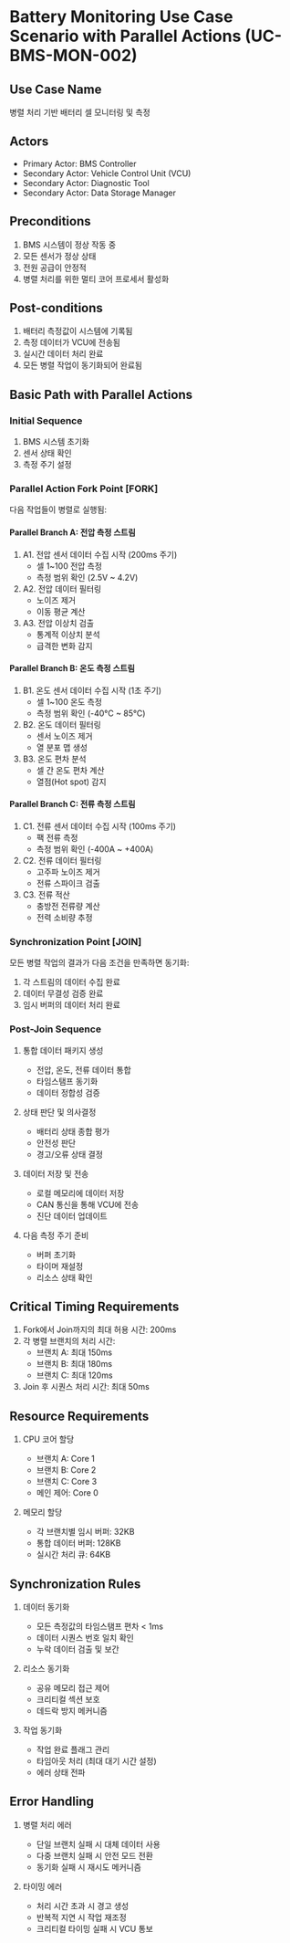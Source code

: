 # Battery Monitoring Use Case Scenario with Parallel Actions (UC-BMS-MON-002)

## Use Case Name
병렬 처리 기반 배터리 셀 모니터링 및 측정

## Actors
- Primary Actor: BMS Controller
- Secondary Actor: Vehicle Control Unit (VCU)
- Secondary Actor: Diagnostic Tool
- Secondary Actor: Data Storage Manager

## Preconditions
1. BMS 시스템이 정상 작동 중
2. 모든 센서가 정상 상태
3. 전원 공급이 안정적
4. 병렬 처리를 위한 멀티 코어 프로세서 활성화

## Post-conditions
1. 배터리 측정값이 시스템에 기록됨
2. 측정 데이터가 VCU에 전송됨
3. 실시간 데이터 처리 완료
4. 모든 병렬 작업이 동기화되어 완료됨

## Basic Path with Parallel Actions

### Initial Sequence
1. BMS 시스템 초기화
2. 센서 상태 확인
3. 측정 주기 설정

### Parallel Action Fork Point [FORK]
다음 작업들이 병렬로 실행됨:

#### Parallel Branch A: 전압 측정 스트림
1. A1. 전압 센서 데이터 수집 시작 (200ms 주기)
   - 셀 1~100 전압 측정
   - 측정 범위 확인 (2.5V ~ 4.2V)
2. A2. 전압 데이터 필터링
   - 노이즈 제거
   - 이동 평균 계산
3. A3. 전압 이상치 검출
   - 통계적 이상치 분석
   - 급격한 변화 감지

#### Parallel Branch B: 온도 측정 스트림
1. B1. 온도 센서 데이터 수집 시작 (1초 주기)
   - 셀 1~100 온도 측정
   - 측정 범위 확인 (-40°C ~ 85°C)
2. B2. 온도 데이터 필터링
   - 센서 노이즈 제거
   - 열 분포 맵 생성
3. B3. 온도 편차 분석
   - 셀 간 온도 편차 계산
   - 열점(Hot spot) 감지

#### Parallel Branch C: 전류 측정 스트림
1. C1. 전류 센서 데이터 수집 시작 (100ms 주기)
   - 팩 전류 측정
   - 측정 범위 확인 (-400A ~ +400A)
2. C2. 전류 데이터 필터링
   - 고주파 노이즈 제거
   - 전류 스파이크 검출
3. C3. 전류 적산
   - 충방전 전류량 계산
   - 전력 소비량 추정

### Synchronization Point [JOIN]
모든 병렬 작업의 결과가 다음 조건을 만족하면 동기화:
1. 각 스트림의 데이터 수집 완료
2. 데이터 무결성 검증 완료
3. 임시 버퍼의 데이터 처리 완료

### Post-Join Sequence
1. 통합 데이터 패키지 생성
   - 전압, 온도, 전류 데이터 통합
   - 타임스탬프 동기화
   - 데이터 정합성 검증

2. 상태 판단 및 의사결정
   - 배터리 상태 종합 평가
   - 안전성 판단
   - 경고/오류 상태 결정

3. 데이터 저장 및 전송
   - 로컬 메모리에 데이터 저장
   - CAN 통신을 통해 VCU에 전송
   - 진단 데이터 업데이트

4. 다음 측정 주기 준비
   - 버퍼 초기화
   - 타이머 재설정
   - 리소스 상태 확인

## Critical Timing Requirements
1. Fork에서 Join까지의 최대 허용 시간: 200ms
2. 각 병렬 브랜치의 처리 시간:
   - 브랜치 A: 최대 150ms
   - 브랜치 B: 최대 180ms
   - 브랜치 C: 최대 120ms
3. Join 후 시퀀스 처리 시간: 최대 50ms

## Resource Requirements
1. CPU 코어 할당
   - 브랜치 A: Core 1
   - 브랜치 B: Core 2
   - 브랜치 C: Core 3
   - 메인 제어: Core 0

2. 메모리 할당
   - 각 브랜치별 임시 버퍼: 32KB
   - 통합 데이터 버퍼: 128KB
   - 실시간 처리 큐: 64KB

## Synchronization Rules
1. 데이터 동기화
   - 모든 측정값의 타임스탬프 편차 < 1ms
   - 데이터 시퀀스 번호 일치 확인
   - 누락 데이터 검출 및 보간

2. 리소스 동기화
   - 공유 메모리 접근 제어
   - 크리티컬 섹션 보호
   - 데드락 방지 메커니즘

3. 작업 동기화
   - 작업 완료 플래그 관리
   - 타임아웃 처리 (최대 대기 시간 설정)
   - 에러 상태 전파

## Error Handling
1. 병렬 처리 에러
   - 단일 브랜치 실패 시 대체 데이터 사용
   - 다중 브랜치 실패 시 안전 모드 전환
   - 동기화 실패 시 재시도 메커니즘

2. 타이밍 에러
   - 처리 시간 초과 시 경고 생성
   - 반복적 지연 시 작업 재조정
   - 크리티컬 타이밍 실패 시 VCU 통보